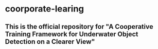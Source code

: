 # coorporate-learing
## This is the official repository for "A Cooperative Training Framework for Underwater Object Detection on a Clearer View"
